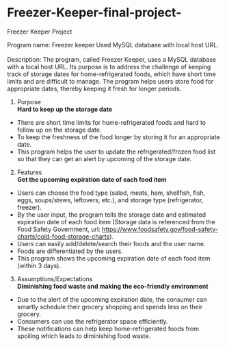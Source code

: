 # Freezer-Keeper-final-project-
Freezer Keeper Project



Program name: Freezer keeper Used MySQL database with local host URL.
<br /><br />
Description:
The program, called Freezer Keeper, uses a MySQL database with a local host URL. Its purpose is to address the challenge of keeping track of storage dates for home-refrigerated foods, which have short time limits and are difficult to manage. The program helps users store food for appropriate dates, thereby keeping it fresh for longer periods.

1. Purpose<br />
**Hard to keep up the storage date**
 * There are short time limits for home-refrigerated foods and hard to follow up on the storage date.
 * To keep the freshness of the food longer by storing it for an appropriate date.
 * This program helps the user to update the refrigerated/frozen food list so that they can get an alert by upcoming of the storage date.

2. Features<br />
**Get the upcoming expiration date of each food item**
 * Users can choose the food type (salad, meats, ham, shellfish, fish, eggs, soups/stews, leftovers, etc.), and storage type (refrigerator, freezer).
 * By the user input, the program tells the storage date and estimated expiration date of each food item (Storage data is referenced from the Food Safety Government, url: https://www.foodsafety.gov/food-safety-charts/cold-food-storage-charts).
 * Users can easily add/delete/search their foods and the user name.
 * Foods are differentiated by the users.
 * This program shows the upcoming expiration date of each food item (within 3 days).

3. Assumptions/Expectations<br />
**Diminishing food waste and making the eco-friendly environment**
 * Due to the alert of the upcoming expiration date, the consumer can smartly schedule their grocery shopping and spends less on their grocery.
 * Consumers can use the refrigerator space efficiently.
 * These notifications can help keep home-refrigerated foods from spoiling which leads to diminishing food waste.
